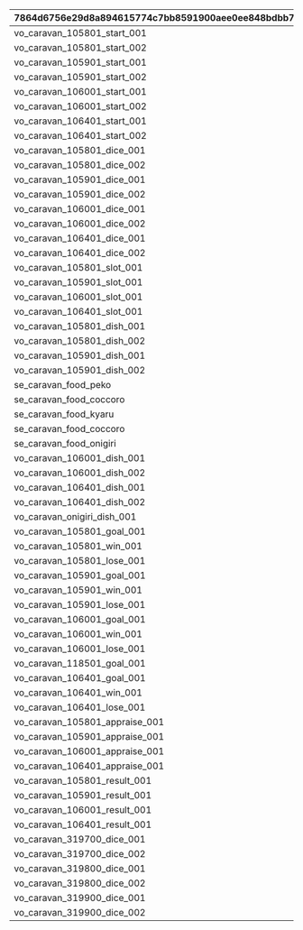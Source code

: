 |7864d6756e29d8a894615774c7bb8591900aee0ee848bdbb779be03db2d057e9|d0fea97f8bacc9ff0e1c21c8454edd09adce0547bfb80365f956cef69f7e2cc2|81aa6eca630212bdab769a04e11cdb8d47373d40097a72f0ea24b05540ade958|12c070e640c727e9de8401c5455125c4c3d446f6d8d3a60cb86dd5ae4fe332c6|523feba42bcb9913f4e47f0401081da7bb03228bdd620a33427de82164258298|257aa69d746d3bbf1788daa3dff1a09a0ea09d507fbb5523b191f38499485e1a|
| --- | --- | --- | --- | --- | --- |
|vo_caravan_105801_start_001|1|1|11101|1|vo_caravan|
|vo_caravan_105801_start_002|1|1|11102|1|vo_caravan|
|vo_caravan_105901_start_001|1|1|12101|2|vo_caravan|
|vo_caravan_105901_start_002|1|1|12102|2|vo_caravan|
|vo_caravan_106001_start_001|1|1|13101|3|vo_caravan|
|vo_caravan_106001_start_002|1|1|13102|3|vo_caravan|
|vo_caravan_106401_start_001|1|1|14101|4|vo_caravan|
|vo_caravan_106401_start_002|1|1|14102|4|vo_caravan|
|vo_caravan_105801_dice_001|1|2|21101|1|vo_caravan|
|vo_caravan_105801_dice_002|1|2|21102|1|vo_caravan|
|vo_caravan_105901_dice_001|1|2|22101|2|vo_caravan|
|vo_caravan_105901_dice_002|1|2|22102|2|vo_caravan|
|vo_caravan_106001_dice_001|1|2|23101|3|vo_caravan|
|vo_caravan_106001_dice_002|1|2|23102|3|vo_caravan|
|vo_caravan_106401_dice_001|1|2|24101|4|vo_caravan|
|vo_caravan_106401_dice_002|1|2|24102|4|vo_caravan|
|vo_caravan_105801_slot_001|1|3|31101|1|vo_caravan|
|vo_caravan_105901_slot_001|1|3|32101|2|vo_caravan|
|vo_caravan_106001_slot_001|1|3|33101|3|vo_caravan|
|vo_caravan_106401_slot_001|1|3|34101|4|vo_caravan|
|vo_caravan_105801_dish_001|1|4|41101|1|vo_caravan|
|vo_caravan_105801_dish_002|1|4|41102|1|vo_caravan|
|vo_caravan_105901_dish_001|1|4|42101|2|vo_caravan|
|vo_caravan_105901_dish_002|1|4|42102|2|vo_caravan|
|se_caravan_food_peko|2|4|42201|1|se_caravan|
|se_caravan_food_coccoro|2|4|42202|2|se_caravan|
|se_caravan_food_kyaru|2|4|42203|3|se_caravan|
|se_caravan_food_coccoro|2|4|42204|4|se_caravan|
|se_caravan_food_onigiri|2|4|42205|100|se_caravan|
|vo_caravan_106001_dish_001|1|4|43101|3|vo_caravan|
|vo_caravan_106001_dish_002|1|4|43102|3|vo_caravan|
|vo_caravan_106401_dish_001|1|4|44101|4|vo_caravan|
|vo_caravan_106401_dish_002|1|4|44102|4|vo_caravan|
|vo_caravan_onigiri_dish_001|1|4|45101|100|vo_caravan|
|vo_caravan_105801_goal_001|1|6|61101|0|vo_caravan|
|vo_caravan_105801_win_001|1|61|61201|0|vo_caravan|
|vo_caravan_105801_lose_001|1|62|61301|0|vo_caravan|
|vo_caravan_105901_goal_001|1|6|62101|0|vo_caravan|
|vo_caravan_105901_win_001|1|61|62201|0|vo_caravan|
|vo_caravan_105901_lose_001|1|62|62301|0|vo_caravan|
|vo_caravan_106001_goal_001|1|6|63101|0|vo_caravan|
|vo_caravan_106001_win_001|1|61|63201|0|vo_caravan|
|vo_caravan_106001_lose_001|1|62|63301|0|vo_caravan|
|vo_caravan_118501_goal_001|1|6|64101|0|vo_caravan|
|vo_caravan_106401_goal_001|1|6|65101|0|vo_caravan|
|vo_caravan_106401_win_001|1|61|65201|0|vo_caravan|
|vo_caravan_106401_lose_001|1|62|65301|0|vo_caravan|
|vo_caravan_105801_appraise_001|1|7|71101|0|vo_caravan|
|vo_caravan_105901_appraise_001|1|7|72101|0|vo_caravan|
|vo_caravan_106001_appraise_001|1|7|73101|0|vo_caravan|
|vo_caravan_106401_appraise_001|1|7|74101|0|vo_caravan|
|vo_caravan_105801_result_001|1|8|81101|0|vo_caravan|
|vo_caravan_105901_result_001|1|8|82101|0|vo_caravan|
|vo_caravan_106001_result_001|1|8|83101|0|vo_caravan|
|vo_caravan_106401_result_001|1|8|84101|0|vo_caravan|
|vo_caravan_319700_dice_001|1|2|211101|11|vo_caravan|
|vo_caravan_319700_dice_002|1|2|211102|11|vo_caravan|
|vo_caravan_319800_dice_001|1|2|212101|12|vo_caravan|
|vo_caravan_319800_dice_002|1|2|212102|12|vo_caravan|
|vo_caravan_319900_dice_001|1|2|213101|13|vo_caravan|
|vo_caravan_319900_dice_002|1|2|213102|13|vo_caravan|